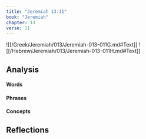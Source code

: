 ```yaml
---
title: "Jeremiah 13:11"
book: "Jeremiah"
chapter: 13
verse: 11
---
```

![[/Greek/Jeremiah/013/Jeremiah-013-011G.md#Text]]
![[/Hebrew/Jeremiah/013/Jeremiah-013-011H.md#Text]]

## Analysis

#### Words

#### Phrases

#### Concepts

## Reflections
